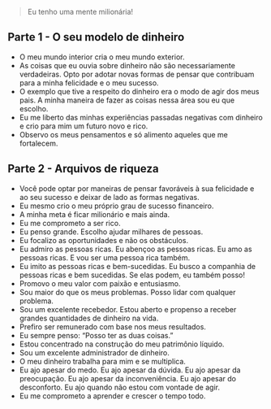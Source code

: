 > Eu tenho uma mente milionária!

## Parte 1 - O seu modelo de dinheiro

- O meu mundo interior cria o meu mundo exterior.
- As coisas que eu ouvia sobre dinheiro não são necessariamente verdadeiras. Opto por adotar novas formas de pensar que contribuam para a minha felicidade e o meu sucesso.
- O exemplo que tive a respeito do dinheiro era o modo de agir dos meus pais. A minha maneira de fazer as coisas nessa área sou eu que escolho.
- Eu me liberto das minhas experiências passadas negativas com dinheiro e crio para mim um futuro novo e rico.
- Observo os meus pensamentos e só alimento aqueles que me fortalecem.

## Parte 2 - Arquivos de riqueza

- Você pode optar por maneiras de pensar favoráveis à sua felicidade e ao seu sucesso e deixar de lado as formas negativas.
- Eu mesmo crio o meu próprio grau de sucesso financeiro.
- A minha meta é ficar milionário e mais ainda.
- Eu me comprometo a ser rico.
- Eu penso grande. Escolho ajudar milhares de pessoas.
- Eu focalizo as oportunidades e não os obstáculos.
- Eu admiro as pessoas ricas. Eu abençoo as pessoas ricas. Eu amo as pessoas ricas. E vou ser uma pessoa rica também.
- Eu imito as pessoas ricas e bem-sucedidas. Eu busco a companhia de pessoas ricas e bem sucedidas. Se elas podem, eu também posso!
- Promovo o meu valor com paixão e entusiasmo.
- Sou maior do que os meus problemas. Posso lidar com qualquer problema.
- Sou um excelente recebedor. Estou aberto e propenso a receber grandes quantidades de dinheiro na vida.
- Prefiro ser remunerado com base nos meus resultados.
- Eu sempre penso: “Posso ter as duas coisas.”
- Estou concentrado na construção do meu patrimônio líquido.
- Sou um excelente administrador de dinheiro.
- O meu dinheiro trabalha para mim e se multiplica.
- Eu ajo apesar do medo. Eu ajo apesar da dúvida. Eu ajo apesar da preocupação. Eu ajo apesar da inconveniência. Eu ajo apesar do desconforto. Eu ajo quando não estou com vontade de agir.
- Eu me comprometo a aprender e crescer o tempo todo.